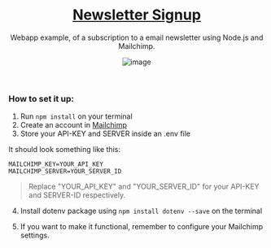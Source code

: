 <div align="center">
  <h1><a href="https://newsletter-signup-example2.onrender.com/">Newsletter Signup</a></h1>

  <p align="center">Webapp example, of a subscription to a email newsletter using Node.js and Mailchimp.</p>
  
  ![image](https://user-images.githubusercontent.com/93904438/212150192-6b68ed67-06cc-46cf-838e-f61768a9194c.png)
</div>

</br>

### How to set it up:
1. Run `npm install` on your terminal
2. Create an account in [Mailchimp](https://mailchimp.com)
3. Store your API-KEY and SERVER inside an .env file

It should look something like this:

```
MAILCHIMP_KEY=YOUR_API_KEY
MAILCHIMP_SERVER=YOUR_SERVER_ID
```

> Replace "YOUR_API_KEY" and "YOUR_SERVER_ID" for your API-KEY and SERVER-ID respectively.

4. Install dotenv package using `npm install dotenv --save` on the terminal

5. If you want to make it functional, remember to configure your Mailchimp settings.
